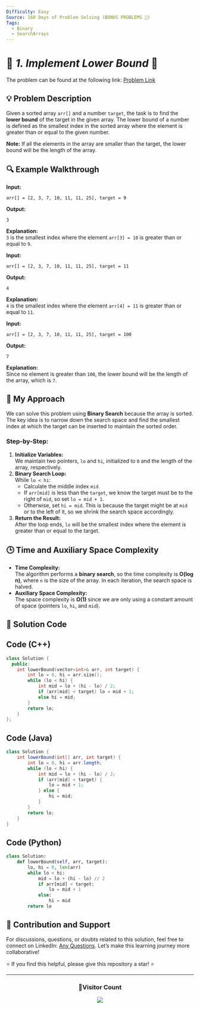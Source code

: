 ```yaml
---
Difficulty: Easy
Source: 160 Days of Problem Solving (BONUS PROBLEMS 🎁)
Tags:
  - Binary
  - SearchArrays
---
```


# 🚀 _1. Implement Lower Bound_ 🧠

The problem can be found at the following link: [Problem Link](https://www.geeksforgeeks.org/batch/gfg-160-problems/track/searching-bonus-problems/problem/implement-lower-bound)

## 💡 **Problem Description**

Given a sorted array `arr[]` and a number `target`, the task is to find the **lower bound** of the target in the given array. The lower bound of a number is defined as the smallest index in the sorted array where the element is greater than or equal to the given number.

**Note:** If all the elements in the array are smaller than the target, the lower bound will be the length of the array.

## 🔍 **Example Walkthrough**

**Input:**

```
arr[] = [2, 3, 7, 10, 11, 11, 25], target = 9
```

**Output:**

```
3
```

**Explanation:**  
`3` is the smallest index where the element `arr[3] = 10` is greater than or equal to `9`.

**Input:**

```
arr[] = [2, 3, 7, 10, 11, 11, 25], target = 11
```

**Output:**

```
4
```

**Explanation:**  
`4` is the smallest index where the element `arr[4] = 11` is greater than or equal to `11`.

**Input:**

```
arr[] = [2, 3, 7, 10, 11, 11, 25], target = 100
```

**Output:**

```
7
```

**Explanation:**  
Since no element is greater than `100`, the lower bound will be the length of the array, which is `7`.

## 🎯 **My Approach**

We can solve this problem using **Binary Search** because the array is sorted. The key idea is to narrow down the search space and find the smallest index at which the target can be inserted to maintain the sorted order.

### Step-by-Step:

1. **Initialize Variables:**  
   We maintain two pointers, `lo` and `hi`, initialized to `0` and the length of the array, respectively.
2. **Binary Search Loop:**  
   While `lo < hi`:
   - Calculate the middle index `mid`.
   - If `arr[mid]` is less than the `target`, we know the target must be to the right of `mid`, so set `lo = mid + 1`.
   - Otherwise, set `hi = mid`. This is because the target might be at `mid` or to the left of it, so we shrink the search space accordingly.
3. **Return the Result:**  
   After the loop ends, `lo` will be the smallest index where the element is greater than or equal to the target.

## 🕒 **Time and Auxiliary Space Complexity**

- **Time Complexity:**  
  The algorithm performs a **binary search**, so the time complexity is **O(log n)**, where `n` is the size of the array. In each iteration, the search space is halved.
- **Auxiliary Space Complexity:**  
  The space complexity is **O(1)** since we are only using a constant amount of space (pointers `lo`, `hi`, and `mid`).

## 📝 **Solution Code**

## Code (C++)

```cpp
class Solution {
  public:
    int lowerBound(vector<int>& arr, int target) {
        int lo = 0, hi = arr.size();
        while (lo < hi) {
            int mid = lo + (hi - lo) / 2;
            if (arr[mid] < target) lo = mid + 1;
            else hi = mid;
        }
        return lo;
    }
};
```

## Code (Java)

```java
class Solution {
    int lowerBound(int[] arr, int target) {
        int lo = 0, hi = arr.length;
        while (lo < hi) {
            int mid = lo + (hi - lo) / 2;
            if (arr[mid] < target) {
                lo = mid + 1;
            } else {
                hi = mid;
            }
        }
        return lo;
    }
}
```

## Code (Python)

```python
class Solution:
    def lowerBound(self, arr, target):
        lo, hi = 0, len(arr)
        while lo < hi:
            mid = lo + (hi - lo) // 2
            if arr[mid] < target:
                lo = mid + 1
            else:
                hi = mid
        return lo
```

## 📢 **Contribution and Support**

For discussions, questions, or doubts related to this solution, feel free to connect on LinkedIn: [Any Questions](https://www.linkedin.com/in/patel-hetkumar-sandipbhai-8b110525a/). Let’s make this learning journey more collaborative!

⭐ If you find this helpful, please give this repository a star! ⭐

---

<div align="center">
  <h3><b>📍Visitor Count</b></h3>
</div>

<p align="center">
  <img src="https://profile-counter.glitch.me/Hunterdii/count.svg" />
</p>
